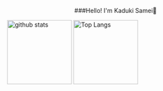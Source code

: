 <p align="center">
###Hello! I'm Kaduki Samei🦈
</p>
<p align="left"> 
  <img alt="github stats" height="150px" src="https://github-readme-stats.vercel.app/api?username={kaduki-samei}&theme=radical&show_icons=ture" />
  <img alt="Top Langs" height="150px" src="https://github-readme-stats.vercel.app/api/top-langs/?username={kaduki-samei}&layout=compact&show_icons=true&theme=radical" />
</p>
